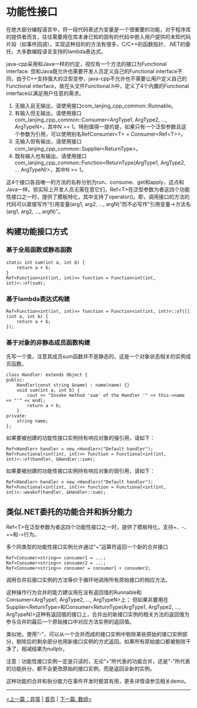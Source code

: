 # 功能性接口 #

在绝大部分编程语言中，将一段代码表述为变量是一个很重要的功能，对于程序库的提供者而言，往往需要用在库本身已知的固有的代码中嵌入用户提供的未知代码片段（如事件回调）。实现这种目的的方法有很多，C/C++的函数指针、.NET的委托、大多数编程语言支持的lambda表达式。

java-cpp采用和Java一样的约定，视仅有一个方法的接口为Functional interface. 但和Java既允许也需要开发人员定义自己的Functional interface不同，由于C++支持强大的泛型变参，java-cpp不允许也不需要让用户定义自己的Functional interface，故在头文件Functional.h中，定义了4个内置的Functional interface以满足用户任意的需求。

1. 无输入且无输出，请使用接口com_lanjing_cpp_common::Runnable。
2. 有输入但无输出，请使用接口com_lanjing_cpp_common::Consumer&lt;ArgType1, ArgType2, ..., ArgTypeN&gt;，其中N >= 1。特别值得一提的是，如果只有一个泛型参数且这个参数为引用，可以使用别名RefConsumer&lt;T&gt; = Consumer&lt;Ref&lt;T&gt;&gt;。
3. 无输入但有输出，请使用接口com_lanjing_cpp_common::Supplier&lt;ReturnType&gt;。
4. 既有输入也有输出，请使用接口com_lanjing_cpp_common::Function&lt;ReturnType(ArgType1, ArgType2, ... ArgTypeN)&gt;，其中N >= 1。

这4个接口各自唯一的方法的名称分别为run、consume、get和apply，这点和Java一样。但实际上开发人员无需在意它们，Ref&lt;T&gt;在泛型参数为者这四个功能性接口之一时，提供了模板特化，其中支持了operator()。即，调用接口的方法的代码可以直接写作“引用变量(arg1, arg2, ..., argN)”而不必写作"引用变量->方法名(arg1, arg2, ..., argN)"。

## 构建功能接口方式 ##

### 基于全局函数或静态函数 ###

    static int sum(int a, int b) {
        return a + b;
    }
    Ref<Function<int(int, int)>> function = Function<int(int, int)>::of(sum);
    
### 基于lambda表达式构建 ###

    Ref<Function<int(int, int)>> function = Function<int(int, int)>::of([](int a, int b) {
        return a + b;
    });
    
### 基于对象的非静态成员函数构建 ###

先写一个类，注意其成员sum函数并不是静态的，这是一个对象状态相关的实例成员函数。

    class Handler: extends Object {
    public:
        Handler(const string &name) : name(name) {}
        void sum(int a, int b) {
            cout << "Invoke method 'sum' of the Handler '" << this->name << "'" << endl;
            return a + b;
        }
    private:
        string name;
    };
    
如果要被创建的功能性接口实例持有响应对象的强引用，请如下：

    Ref<Handler> handler = new_<Handler>("Default handler");
    Ref<Functional<int(int, int)>> function = Functional<int(int, int)>::of(handler, &Handler::sum);

如果要被创建的功能性接口实例持有响应对象的弱引用，请如下：

    Ref<Handler> handler = new_<Handler>("Default handler");
    Ref<Functional<int(int, int)>> function = Functional<int(int, int)>::weakof(handler, &Handler::sum);

## 类似.NET委托的功能合并和拆分能力 ##

Ref&lt;T&gt;在泛型参数为者这四个功能性接口之一时，提供了模板特化，支持+、-、+=和-=行为。

多个同类型的功能性接口实例允许通过“+”运算符返回一个新的合并接口

    Ref<Consumer<string>> consumer1 = ...;
    Ref<Consumer<string>> consumer2 = ...;
    Ref<Consumer<string>> consumer = consumer1 + consumer2;
    
调用合并后接口实例的方法等价于循环地调用所有原始接口的相应方法。

这种操作行为合并的能力建议用在没有返回值的Runnable和Consumer&lt;ArgType1, ArgType2, ..., ArgTypeN&gt;上； 但如果非要用在Suppiler&lt;ReturnType&gt;和Consumer&lt;ReturnType(ArgType1, ArgType2, ..., ArgTypeN)&gt;这种有返回值的接口上，合并出的新接口实例的相关方法的返回值为参与合并的最后一个原始接口中对应方法实例的返回值。

类似地，使用“-”，可以从一个合并而成的接口实例中剔除某些原始的接口实例部分，剔除后的剩余部分也用新接口实例的方式返回。如果所有原始接口都被剔除干净了，相减结果为nullptr。

注意：功能性接口实例一定是只读的，无论“+”所代表的功能合并，还是“-”所代表的功能拆分，都不会更改原始的接口实例，而是返回全新的实例。

这种功能的合并和拆分能力在事件开发时极其有用，更多详情请参见相关demo。

----------

[<上一篇：异常](./exception.md) | [首页](https://github.com/chengdu-lanjing/java-cpp) | [下一篇: 数组>](./array.md)
